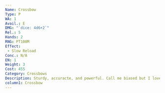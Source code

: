 ```yaml
---
Name: Crossbow
Type: P
WA: 1
Avail.: E
DMG: "`dice: 4d6+2`"
Rel.: 5
Hands: 2
RNG: PT100M
Effect:
 - Slow Reload
Conc.: N/A
EN: 1
Weight: 3
Cost: 455
Category: Crossbows
Description: Sturdy, accuracte, and powerful. Call me biased but I love the cross- bow. Sure, takes some time to re- load. But a quick arbalist can put bolts downrange with the kind of accuracy most human-made bows can only dream of. The wooden stock allows ya to rest it against your shoulder and aim along it, which makes the shot fly far truer. I used one of these in the Second Northern War and it served me well
column1: Crossbow
---
```

